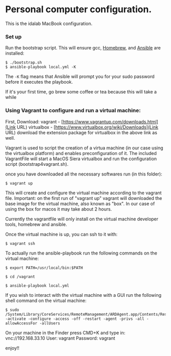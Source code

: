 # Personal computer configuration.

This is the idalab MacBook configuration.

### Set up

Run the bootstrap script. This will ensure gcc,
[Homebrew](http://brew.sh/), and [Ansible](http://docs.ansible.com/) are
installed:

    $ ./bootstrap.sh
    $ ansible-playbook local.yml -K

The `-K` flag means that Ansible will prompt you for your sudo password
before it executes the playbook.

If it's your first time, go brew some coffee or tea because this will take a while

### Using Vagrant to configure and run a virtual machine:

First, Download: 
	vagrant - [https://www.vagrantup.com/downloads.html](Link URL)
	virtualbox - [https://www.virtualbox.org/wiki/Downloads](Link URL)
	download the extension package for virtualbox in the above link as well.

Vagrant is used to script the creation of a virtua machine (in our case using the virtualbox platform) and enables preconfiguration of it.
The included VagrantFile will start a MacOS Siera virtualbox and run the configuration script (bootstrap4vagrant.sh).

once you have downloaded all the necessary softwares run (in this folder):

    $ vagrant up

This will create and configure the virtual machine according to the vagrant file.
Important: on the first run of "vagrant up" vagrant will downloaded the base image for the virtual machine, also known as "box".
In our case of using the box for macos it may take about 2 hours.

Currently the vagrantfile will only install on the virtual machine developer tools, homebrew and ansible.

Once the virtual machine is up, you can ssh to it with:

    $ vagrant ssh

To actually run the ansible-playbook run the following commands on the virtual machine:

    $ export PATH=/usr/local/bin:$PATH

    $ cd /vagrant

    $ ansible-playbook local.yml

If you wish to interact with the virtual machine with a GUI run the following shell command on the virtual machine:

    $ sudo /System/Library/CoreServices/RemoteManagement/ARDAgent.app/Contents/Resources/kickstart -activate -configure -access -off -restart -agent -privs -all -allowAccessFor -allUsers

On your machine in the Finder press CMD+K and type in:
vnc://192.168.33.10
User: vagrant
Password: vagrant


enjoy!!